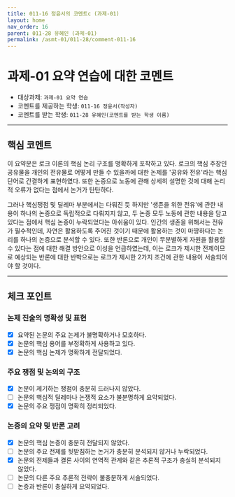 ```yaml
---
title: 011-16 정윤서의 코멘트c (과제-01) 
layout: home
nav_order: 16
parent: 011-28 유혜인 (과제-01)
permalink: /asmt-01/011-28/comment-011-16
---
```


# 과제-01 요약 연습에 대한 코멘트

- 대상과제: `과제-01 요약 연습`
- 코멘트를 제공하는 학생: `011-16 정윤서(작성자)` 
- 코멘트를 받는 학생: `011-28 유혜인(코멘트를 받는 학생 이름)` 

---

## 핵심 코멘트

이 요약문은 로크 이론의 핵심 논리 구조를 명확하게 포착하고 있다. 로크의 핵심 주장인 공유물을 개인의 전유물로 어떻게 만들 수 있을까에 대한 논제를 '공유와 전유'라는 핵심 단어로 간결하게 표현하였다. 또한 논증으로 노동에 관해 상세히 설명한 것에 대해 논리적 오류가 없다는 점에서 논거가 탄탄하다. 

그러나 핵심쟁점 및 딜레마 부분에서는 다뤄진 듯 하지만 '생존을 위한 전유'에 관한 내용이 하나의 논증으로 독립적으로 다뤄지지 않고, 두 논증 모두 노동에 관한 내용을 담고 있다는 점에서 핵심 논증이 누락되었다는 아쉬움이 있다. 인간의 생존을 위해서는 전유가 필수적인데, 자연은 활용하도록 주어진 것이기 때문에 활용하는 것이 마땅하다는 논리를 하나의 논증으로 분석할 수 있다. 또한 반론으로 개인이 무분별하게 자원을 활용할 수 있다는 점에 대한 해결 방안으로 이성을 언급하였는데, 이는 로크가 제시한 전제이므로 예상되는 반론에 대한 반박으로는 로크가 제시한 2가지 조건에 관한 내용이 서술되어야 할 것이다. 

---

## 체크 포인트

### 논제 진술의 명확성 및 표현  
- [x] 요약된 논문의 주요 논제가 불명확하거나 모호하다.  
- [x] 논문의 핵심 용어를 부정확하게 사용하고 있다.  
- [x] 논문의 핵심 논제가 명확하게 전달되었다.  

### 주요 쟁점 및 논의의 구조  
- [x] 논문이 제기하는 쟁점이 충분히 드러나지 않았다.  
- [ ] 논문의 핵심적 딜레마나 논쟁적 요소가 불분명하게 요약되었다.  
- [x] 논문의 주요 쟁점이 명확히 정리되었다.  

### 논증의 요약 및 반론 고려  
- [x] 논문의 핵심 논증이 충분히 전달되지 않았다.  
- [ ] 논문의 주요 전제를 뒷받침하는 논거가 충분히 분석되지 않거나 누락되었다.  
- [x] 논문의 전제들과 결론 사이의 연역적 관계와 같은 추론적 구조가 충실히 분석되지 않았다.  
- [ ] 논문의 다른 주요 추론적 전략이 불충분하게 서술되었다.
- [ ] 논증과 반론이 충실하게 요약되었다. 